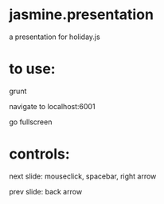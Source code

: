 jasmine.presentation
====================

a presentation for holiday.js

to use:
=============

grunt

navigate to localhost:6001

go fullscreen

controls:
===========
next slide: mouseclick, spacebar, right arrow 

prev slide: back arrow
